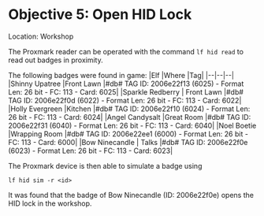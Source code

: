 # Objective 5: Open HID Lock
Location: Workshop

The Proxmark reader can be operated with the command `lf hid read` to read out badges in proximity.

The following badges were found in game:
|Elf  |Where  |Tag|
|--|--|--|
|Shinny Upatree  |Front Lawn  |#db# TAG ID: 2006e22f13 (6025) - Format Len: 26 bit - FC: 113 - Card: 6025|
|Sparkle Redberry  | Front Lawn  |#db# TAG ID: 2006e22f0d (6022) - Format Len: 26 bit - FC: 113 - Card: 6022|
|Holly Evergreen  |Kitchen |#db# TAG ID: 2006e22f10 (6024) - Format Len: 26 bit - FC: 113 - Card: 6024|
|Angel Candysalt  |Great Room  |#db# TAG ID: 2006e22f31 (6040) - Format Len: 26 bit - FC: 113 - Card: 6040|
|Noel Boetie  |Wrapping Room  |#db# TAG ID: 2006e22ee1 (6000) - Format Len: 26 bit - FC: 113 - Card: 6000|
|Bow Ninecandle  | Talks |#db# TAG ID: 2006e22f0e (6023) - Format Len: 26 bit - FC: 113 - Card: 6023|


The Proxmark device is then able to simulate a badge using 

    lf hid sim -r <id>

It was found that the badge of Bow Ninecandle (ID: 2006e22f0e) opens the HID lock in the workshop.


<!--stackedit_data:
eyJoaXN0b3J5IjpbOTAxNjk1NzQ0LC0yMzk4MTUwMzUsLTYwNT
YzNDg0NywtMjA1NTczMDcwLC0xODA1NDc0OTY2LC00MzU2NDg0
OTYsNjIyOTk0OTU1XX0=
-->